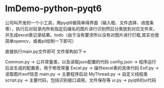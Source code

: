 # lmDemo-python-pyqt6
公司叫开发的一个小工具，用pyqt6做简单得界面（输入框、文件选择、进度条等），执行后对目录内所有指定后缀名的图片进行识别然后分类放到对应文件夹，并生成excel表记录结果。todo（由于没有要求所以没有对图片进行打框,其实也很简单opencv，或者pil绘制一下即可）

直接执行main.py文件即可
文件架构如下->

Common.py -> 公共常量类，以及读取json配置的代码
config.json -> 程序运行后会生成的配置表，用于修改常量
Excel.py -> 操作excel表的具体代码
Exif.py -> 读取图片exif信息
main.py -> 主要程序启动
MyThread.py -> 自定义线程类
script.py -> 主要代码，包括识别接口调用，文件保存等
ui.py -> pyqt6的ui代码
